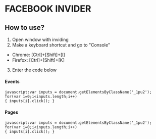 # FACEBOOK INVIDER

## How to use?

1. Open window with inviding
2. Make a keyboard shortcut and go to "Console"
- Chrome: [Ctrl]+[Shift]+[I]
- Firefox: [Ctrl]+[Shift]+[K]
3. Enter the code below

#### Events

```
javascript:var inputs = document.getElementsByClassName('_1pu2');
for(var i=0;i<inputs.length;i++)
{ inputs[i].click(); }
```

#### Pages

```
javascript:var inputs = document.getElementsByClassName('_1pu2');
for(var i=0;i<inputs.length;i++)
{ inputs[i].click(); }
```
